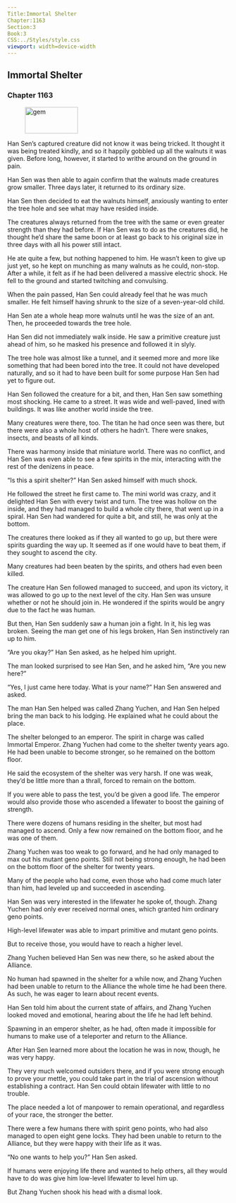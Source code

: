```yaml
---
Title:Immortal Shelter 
Chapter:1163 
Section:3 
Book:3 
CSS:../Styles/style.css 
viewport: width=device-width
---
```

  
## Immortal Shelter
### Chapter 1163
  
<figure>
	<img src="../Images/gem.gif" alt="gem" id="gem" width="120" height="60" />
</figure>
  

  
Han Sen’s captured creature did not know it was being tricked. It thought it was being treated kindly, and so it happily gobbled up all the walnuts it was given. Before long, however, it started to writhe around on the ground in pain.

Han Sen was then able to again confirm that the walnuts made creatures grow smaller. Three days later, it returned to its ordinary size.

Han Sen then decided to eat the walnuts himself, anxiously wanting to enter the tree hole and see what may have resided inside.

The creatures always returned from the tree with the same or even greater strength than they had before. If Han Sen was to do as the creatures did, he thought he’d share the same boon or at least go back to his original size in three days with all his power still intact.

He ate quite a few, but nothing happened to him. He wasn’t keen to give up just yet, so he kept on munching as many walnuts as he could, non-stop. After a while, it felt as if he had been delivered a massive electric shock. He fell to the ground and started twitching and convulsing.

When the pain passed, Han Sen could already feel that he was much smaller. He felt himself having shrunk to the size of a seven-year-old child.

Han Sen ate a whole heap more walnuts until he was the size of an ant. Then, he proceeded towards the tree hole.

Han Sen did not immediately walk inside. He saw a primitive creature just ahead of him, so he masked his presence and followed it in slyly.

The tree hole was almost like a tunnel, and it seemed more and more like something that had been bored into the tree. It could not have developed naturally, and so it had to have been built for some purpose Han Sen had yet to figure out.

Han Sen followed the creature for a bit, and then, Han Sen saw something most shocking. He came to a street. It was wide and well-paved, lined with buildings. It was like another world inside the tree.

Many creatures were there, too. The titan he had once seen was there, but there were also a whole host of others he hadn’t. There were snakes, insects, and beasts of all kinds.

There was harmony inside that miniature world. There was no conflict, and Han Sen was even able to see a few spirits in the mix, interacting with the rest of the denizens in peace.

“Is this a spirit shelter?” Han Sen asked himself with much shock.

He followed the street he first came to. The mini world was crazy, and it delighted Han Sen with every twist and turn. The tree was hollow on the inside, and they had managed to build a whole city there, that went up in a spiral. Han Sen had wandered for quite a bit, and still, he was only at the bottom.

The creatures there looked as if they all wanted to go up, but there were spirits guarding the way up. It seemed as if one would have to beat them, if they sought to ascend the city.

Many creatures had been beaten by the spirits, and others had even been killed.

The creature Han Sen followed managed to succeed, and upon its victory, it was allowed to go up to the next level of the city. Han Sen was unsure whether or not he should join in. He wondered if the spirits would be angry due to the fact he was human.

But then, Han Sen suddenly saw a human join a fight. In it, his leg was broken. Seeing the man get one of his legs broken, Han Sen instinctively ran up to him.

“Are you okay?” Han Sen asked, as he helped him upright.

The man looked surprised to see Han Sen, and he asked him, “Are you new here?”

“Yes, I just came here today. What is your name?” Han Sen answered and asked.

The man Han Sen helped was called Zhang Yuchen, and Han Sen helped bring the man back to his lodging. He explained what he could about the place.

The shelter belonged to an emperor. The spirit in charge was called Immortal Emperor. Zhang Yuchen had come to the shelter twenty years ago. He had been unable to become stronger, so he remained on the bottom floor.

He said the ecosystem of the shelter was very harsh. If one was weak, they’d be little more than a thrall, forced to remain on the bottom.

If you were able to pass the test, you’d be given a good life. The emperor would also provide those who ascended a lifewater to boost the gaining of strength.

There were dozens of humans residing in the shelter, but most had managed to ascend. Only a few now remained on the bottom floor, and he was one of them.

Zhang Yuchen was too weak to go forward, and he had only managed to max out his mutant geno points. Still not being strong enough, he had been on the bottom floor of the shelter for twenty years.

Many of the people who had come, even those who had come much later than him, had leveled up and succeeded in ascending.

Han Sen was very interested in the lifewater he spoke of, though. Zhang Yuchen had only ever received normal ones, which granted him ordinary geno points.

High-level lifewater was able to impart primitive and mutant geno points.

But to receive those, you would have to reach a higher level.

Zhang Yuchen believed Han Sen was new there, so he asked about the Alliance.

No human had spawned in the shelter for a while now, and Zhang Yuchen had been unable to return to the Alliance the whole time he had been there. As such, he was eager to learn about recent events.

Han Sen told him about the current state of affairs, and Zhang Yuchen looked moved and emotional, hearing about the life he had left behind.

Spawning in an emperor shelter, as he had, often made it impossible for humans to make use of a teleporter and return to the Alliance.

After Han Sen learned more about the location he was in now, though, he was very happy.

They very much welcomed outsiders there, and if you were strong enough to prove your mettle, you could take part in the trial of ascension without establishing a contract. Han Sen could obtain lifewater with little to no trouble.

The place needed a lot of manpower to remain operational, and regardless of your race, the stronger the better.

There were a few humans there with spirit geno points, who had also managed to open eight gene locks. They had been unable to return to the Alliance, but they were happy with their life as it was.

“No one wants to help you?” Han Sen asked.

If humans were enjoying life there and wanted to help others, all they would have to do was give him low-level lifewater to level him up.

But Zhang Yuchen shook his head with a dismal look.